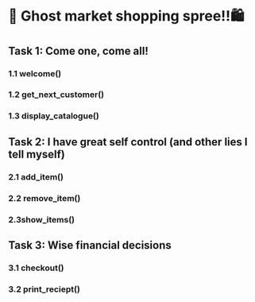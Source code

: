 # 👻 Ghost market shopping spree!!🛍️

## Task 1: Come one, come all!
### 1.1 welcome()

### 1.2 get_next_customer()

### 1.3 display_catalogue()

## Task 2: I have great self control (and other lies I tell myself)
### 2.1 add_item()

### 2.2 remove_item()

### 2.3show_items()

## Task 3: Wise financial decisions
### 3.1 checkout()

### 3.2 print_reciept()
